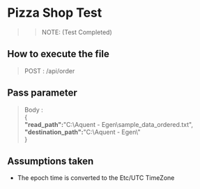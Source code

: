 # Pizza Shop Test 
  >> NOTE: (Test Completed)


## How to execute the file

>  POST : /api/order

## Pass parameter
> Body : <br>{<br>
<b>"read_path":</b>"C:\\Aquent - Egen\\sample_data_ordered.txt",<br>
    <b>   "destination_path":</b>"C:\\Aquent - Egen\\"<br>
      }

## Assumptions taken
  * The epoch time is converted to the Etc/UTC TimeZone
  
